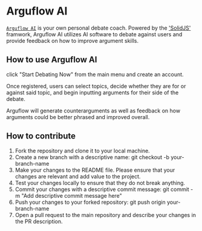 # Arguflow AI

[`Arguflow AI`](https://arguflow.com) is your own personal debate coach. Powered by the ['SolidJS'](https://solidjs.com) framwork, Arguflow AI utilizes AI software to debate against users and provide feedback on how to improve argument skills.

## How to use Arguflow AI

click "Start Debating Now" from the main menu and create an account.

Once registered, users can select topics, decide whether they are for or against said topic, and begin inputting arguments for their side of the debate. 

Arguflow will generate counterarguments as well as feedback on how arguments could be better phrased and improved overall.

## How to contribute

1. Fork the repository and clone it to your local machine.
2. Create a new branch with a descriptive name: git checkout -b your-branch-name
3. Make your changes to the README file. Please ensure that your changes are relevant and add value to the project.
4. Test your changes locally to ensure that they do not break anything.
5. Commit your changes with a descriptive commit message: git commit -m "Add descriptive commit message here"
6. Push your changes to your forked repository: git push origin your-branch-name
7. Open a pull request to the main repository and describe your changes in the PR description.
